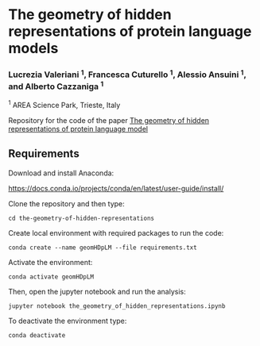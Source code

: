 # The geometry of hidden representations of protein language models
### Lucrezia Valeriani $^1$, Francesca Cuturello $^1$, Alessio Ansuini $^1$, and Alberto Cazzaniga $^1$ 
$^1$ AREA Science Park, Trieste, Italy

Repository for the code of the paper [The geometry of hidden representations of protein language model](https://www.biorxiv.org/content/10.1101/2022.10.24.513504v1)

## Requirements
Download and install Anaconda:

https://docs.conda.io/projects/conda/en/latest/user-guide/install/

Clone the repository and then type:

```setup
cd the-geometry-of-hidden-representations
```

Create local environment with required packages to run the code: 

```setup
conda create --name geomHDpLM --file requirements.txt
```

Activate the environment:

```setup
conda activate geomHDpLM
```

Then, open the jupyter notebook and run the analysis:

```setup
jupyter notebook the_geometry_of_hidden_representations.ipynb
```

To deactivate the environment type:

```setup
conda deactivate
```
